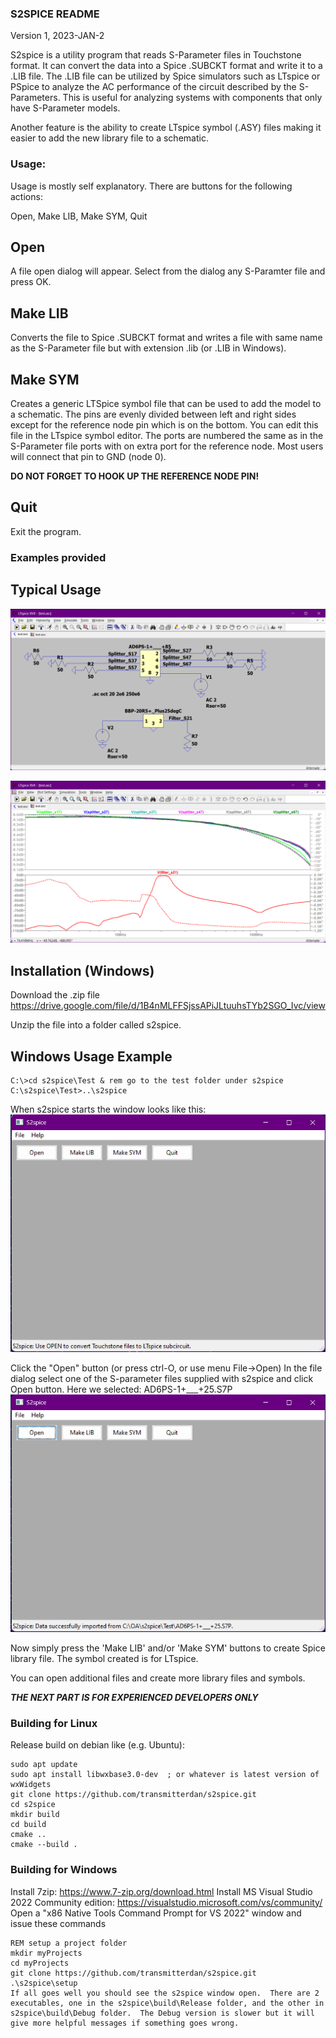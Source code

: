### S2SPICE README

Version 1, 2023-JAN-2

S2spice is a utility program that reads S-Parameter files in Touchstone format. It can convert the data into a Spice .SUBCKT format and write it to a .LIB file. The .LIB file can be utilized by Spice simulators such as LTspice or PSpice to analyze the AC performance of the circuit described by the S-Parameters.  This is useful for analyzing systems with components that only have S-Parameter models.

Another feature is the ability to create LTspice symbol (.ASY) files making it easier to add the new library file to a schematic.

### Usage:

Usage is mostly self explanatory.  There are buttons for the following actions:

Open, Make LIB, Make SYM, Quit

## Open

A file open dialog will appear. Select from the dialog any S-Paramter file and press OK.

## Make LIB

Converts the file to Spice .SUBCKT format and writes a file with same name as the S-Parameter file but with extension .lib (or .LIB in Windows).

## Make SYM

Creates a generic LTSpice symbol file that can be used to add the model to a schematic. The pins are evenly divided between left and right sides except for the reference node pin which is on the bottom. You can edit this file in the LTspice symbol editor. The ports are numbered the same as in the S-Parameter file ports with on extra port for the reference node.  Most users will connect that pin to GND (node 0).

__DO NOT FORGET TO HOOK UP THE REFERENCE NODE PIN!__

## Quit

Exit the program.

### Examples provided

## Typical Usage

![LTspice schematic](Test/Screenshot%205.png)

![LTspice schematic](Test/Screenshot%206.png)

## Installation (Windows)
Download the .zip file https://drive.google.com/file/d/1B4nMLFFSjssAPiJLtuuhsTYb2SGO_Ivc/view

Unzip the file into a folder called s2spice.

## Windows Usage Example 
```
C:\>cd s2spice\Test & rem go to the test folder under s2spice
C:\s2spice\Test>..\s2spice
```
When s2spice starts the window looks like this:
![Screenshot 1](Test/Screenshot%201.png)

Click the "Open" button (or press ctrl-O, or use menu File->Open)
In the file dialog select one of the S-parameter files supplied with s2spice and click Open button.  Here we selected: AD6PS-1+___+25.S7P 
![Screenshot 2](Test/Screenshot%202.png)

Now simply press the 'Make LIB' and/or 'Make SYM' buttons to create Spice library file.  The symbol created is for LTspice.

You can open additional files and create more library files and symbols.

___THE NEXT PART IS FOR EXPERIENCED DEVELOPERS ONLY___

### Building for Linux
Release build on debian like (e.g. Ubuntu):
```
sudo apt update
sudo apt install libwxbase3.0-dev  ; or whatever is latest version of wxWidgets
git clone https://github.com/transmitterdan/s2spice.git
cd s2spice
mkdir build
cd build
cmake ..
cmake --build .
```

### Building for Windows
Install 7zip: https://www.7-zip.org/download.html
Install MS Visual Studio 2022 Community edition: https://visualstudio.microsoft.com/vs/community/
Open a "x86 Native Tools Command Prompt for VS 2022" window and issue these commands
```
REM setup a project folder
mkdir myProjects
cd myProjects
git clone https://github.com/transmitterdan/s2spice.git
.\s2spice\setup
If all goes well you should see the s2spice window open.  There are 2 executables, one in the s2spice\build\Release folder, and the other in s2spice\build\Debug folder.  The Debug version is slower but it will give more helpful messages if something goes wrong.
```
